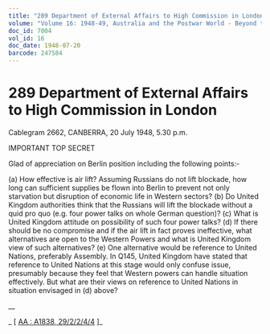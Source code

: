 ```yaml
---
title: "289 Department of External Affairs to High Commission in London"
volume: "Volume 16: 1948-49, Australia and the Postwar World - Beyond the Region"
doc_id: 7004
vol_id: 16
doc_date: 1948-07-20
barcode: 247584
---
```


# 289 Department of External Affairs to High Commission in London

Cablegram 2662, CANBERRA, 20 July 1948, 5.30 p.m.

IMPORTANT TOP SECRET

Glad of appreciation on Berlin position including the following points:-

(a) How effective is air lift? Assuming Russians do not lift blockade, how long can sufficient supplies be flown into Berlin to prevent not only starvation but disruption of economic life in Western sectors? (b) Do United Kingdom authorities think that the Russians will lift the blockade without a quid pro quo (e.g. four power talks on whole German question)? (c) What is United Kingdom attitude on possibility of such four power talks? (d) If there should be no compromise and if the air lift in fact proves ineffective, what alternatives are open to the Western Powers and what is United Kingdom view of such alternatives? (e) One alternative would be reference to United Nations, preferably Assembly. In Q145, United Kingdom have stated that reference to United Nations at this stage would only confuse issue, presumably because they feel that Western powers can handle situation effectively. But what are their views on reference to United Nations in situation envisaged in (d) above? 

__

_ [ [AA : A1838, 29/2/2/4/4](http://www.naa.gov.au/cgi-bin/Search?O=I&Number=247584) ]_
